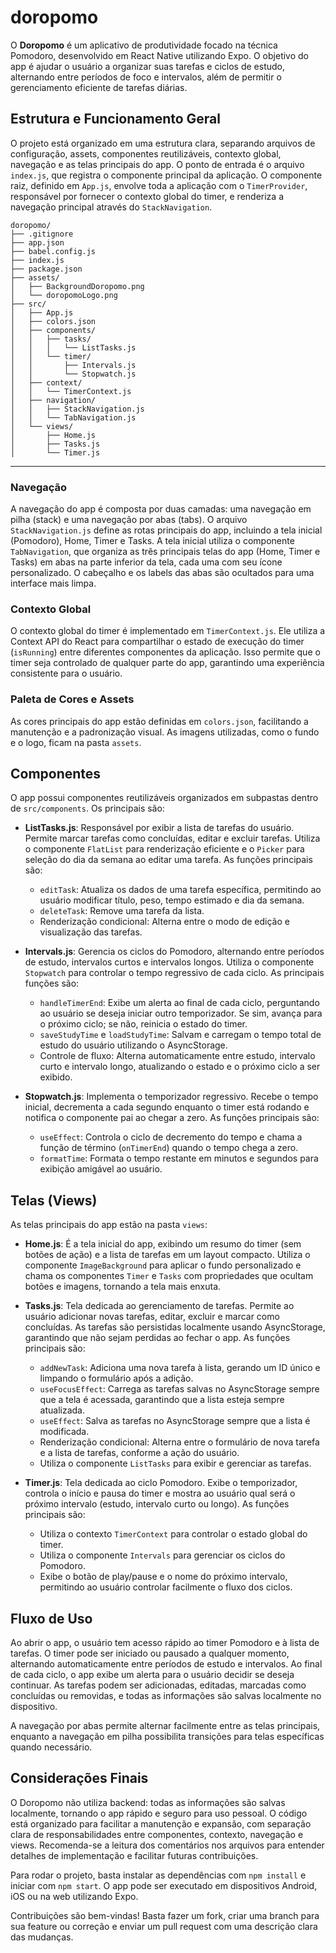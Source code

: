 # doropomo

O **Doropomo** é um aplicativo de produtividade focado na técnica Pomodoro, desenvolvido em React Native utilizando Expo. O objetivo do app é ajudar o usuário a organizar suas tarefas e ciclos de estudo, alternando entre períodos de foco e intervalos, além de permitir o gerenciamento eficiente de tarefas diárias.

## Estrutura e Funcionamento Geral

O projeto está organizado em uma estrutura clara, separando arquivos de configuração, assets, componentes reutilizáveis, contexto global, navegação e as telas principais do app. O ponto de entrada é o arquivo `index.js`, que registra o componente principal da aplicação. O componente raiz, definido em `App.js`, envolve toda a aplicação com o `TimerProvider`, responsável por fornecer o contexto global do timer, e renderiza a navegação principal através do `StackNavigation`.

```
doropomo/
├── .gitignore
├── app.json
├── babel.config.js
├── index.js
├── package.json
├── assets/
│   ├── BackgroundDoropomo.png
│   └── doropomoLogo.png
├── src/
│   ├── App.js
│   ├── colors.json
│   ├── components/
│   │   ├── tasks/
│   │   │   └── ListTasks.js
│   │   └── timer/
│   │       ├── Intervals.js
│   │       └── Stopwatch.js
│   ├── context/
│   │   └── TimerContext.js
│   ├── navigation/
│   │   ├── StackNavigation.js
│   │   └── TabNavigation.js
│   └── views/
│       ├── Home.js
│       ├── Tasks.js
│       └── Timer.js
```

---

### Navegação

A navegação do app é composta por duas camadas: uma navegação em pilha (stack) e uma navegação por abas (tabs). O arquivo `StackNavigation.js` define as rotas principais do app, incluindo a tela inicial (Pomodoro), Home, Timer e Tasks. A tela inicial utiliza o componente `TabNavigation`, que organiza as três principais telas do app (Home, Timer e Tasks) em abas na parte inferior da tela, cada uma com seu ícone personalizado. O cabeçalho e os labels das abas são ocultados para uma interface mais limpa.

### Contexto Global

O contexto global do timer é implementado em `TimerContext.js`. Ele utiliza a Context API do React para compartilhar o estado de execução do timer (`isRunning`) entre diferentes componentes da aplicação. Isso permite que o timer seja controlado de qualquer parte do app, garantindo uma experiência consistente para o usuário.

### Paleta de Cores e Assets

As cores principais do app estão definidas em `colors.json`, facilitando a manutenção e a padronização visual. As imagens utilizadas, como o fundo e o logo, ficam na pasta `assets`.

## Componentes

O app possui componentes reutilizáveis organizados em subpastas dentro de `src/components`. Os principais são:

- **ListTasks.js**: Responsável por exibir a lista de tarefas do usuário. Permite marcar tarefas como concluídas, editar e excluir tarefas. Utiliza o componente `FlatList` para renderização eficiente e o `Picker` para seleção do dia da semana ao editar uma tarefa. As funções principais são:

  - `editTask`: Atualiza os dados de uma tarefa específica, permitindo ao usuário modificar título, peso, tempo estimado e dia da semana.
  - `deleteTask`: Remove uma tarefa da lista.
  - Renderização condicional: Alterna entre o modo de edição e visualização das tarefas.

- **Intervals.js**: Gerencia os ciclos do Pomodoro, alternando entre períodos de estudo, intervalos curtos e intervalos longos. Utiliza o componente `Stopwatch` para controlar o tempo regressivo de cada ciclo. As principais funções são:

  - `handleTimerEnd`: Exibe um alerta ao final de cada ciclo, perguntando ao usuário se deseja iniciar outro temporizador. Se sim, avança para o próximo ciclo; se não, reinicia o estado do timer.
  - `saveStudyTime` e `loadStudyTime`: Salvam e carregam o tempo total de estudo do usuário utilizando o AsyncStorage.
  - Controle de fluxo: Alterna automaticamente entre estudo, intervalo curto e intervalo longo, atualizando o estado e o próximo ciclo a ser exibido.

- **Stopwatch.js**: Implementa o temporizador regressivo. Recebe o tempo inicial, decrementa a cada segundo enquanto o timer está rodando e notifica o componente pai ao chegar a zero. As funções principais são:
  - `useEffect`: Controla o ciclo de decremento do tempo e chama a função de término (`onTimerEnd`) quando o tempo chega a zero.
  - `formatTime`: Formata o tempo restante em minutos e segundos para exibição amigável ao usuário.

## Telas (Views)

As telas principais do app estão na pasta `views`:

- **Home.js**: É a tela inicial do app, exibindo um resumo do timer (sem botões de ação) e a lista de tarefas em um layout compacto. Utiliza o componente `ImageBackground` para aplicar o fundo personalizado e chama os componentes `Timer` e `Tasks` com propriedades que ocultam botões e imagens, tornando a tela mais enxuta.

- **Tasks.js**: Tela dedicada ao gerenciamento de tarefas. Permite ao usuário adicionar novas tarefas, editar, excluir e marcar como concluídas. As tarefas são persistidas localmente usando AsyncStorage, garantindo que não sejam perdidas ao fechar o app. As funções principais são:

  - `addNewTask`: Adiciona uma nova tarefa à lista, gerando um ID único e limpando o formulário após a adição.
  - `useFocusEffect`: Carrega as tarefas salvas no AsyncStorage sempre que a tela é acessada, garantindo que a lista esteja sempre atualizada.
  - `useEffect`: Salva as tarefas no AsyncStorage sempre que a lista é modificada.
  - Renderização condicional: Alterna entre o formulário de nova tarefa e a lista de tarefas, conforme a ação do usuário.
  - Utiliza o componente `ListTasks` para exibir e gerenciar as tarefas.

- **Timer.js**: Tela dedicada ao ciclo Pomodoro. Exibe o temporizador, controla o início e pausa do timer e mostra ao usuário qual será o próximo intervalo (estudo, intervalo curto ou longo). As funções principais são:
  - Utiliza o contexto `TimerContext` para controlar o estado global do timer.
  - Utiliza o componente `Intervals` para gerenciar os ciclos do Pomodoro.
  - Exibe o botão de play/pause e o nome do próximo intervalo, permitindo ao usuário controlar facilmente o fluxo dos ciclos.

## Fluxo de Uso

Ao abrir o app, o usuário tem acesso rápido ao timer Pomodoro e à lista de tarefas. O timer pode ser iniciado ou pausado a qualquer momento, alternando automaticamente entre períodos de estudo e intervalos. Ao final de cada ciclo, o app exibe um alerta para o usuário decidir se deseja continuar. As tarefas podem ser adicionadas, editadas, marcadas como concluídas ou removidas, e todas as informações são salvas localmente no dispositivo.

A navegação por abas permite alternar facilmente entre as telas principais, enquanto a navegação em pilha possibilita transições para telas específicas quando necessário.

## Considerações Finais

O Doropomo não utiliza backend: todas as informações são salvas localmente, tornando o app rápido e seguro para uso pessoal. O código está organizado para facilitar a manutenção e expansão, com separação clara de responsabilidades entre componentes, contexto, navegação e views. Recomenda-se a leitura dos comentários nos arquivos para entender detalhes de implementação e facilitar futuras contribuições.

Para rodar o projeto, basta instalar as dependências com `npm install` e iniciar com `npm start`. O app pode ser executado em dispositivos Android, iOS ou na web utilizando Expo.

Contribuições são bem-vindas! Basta fazer um fork, criar uma branch para sua feature ou correção e enviar um pull request com uma descrição clara das mudanças.
